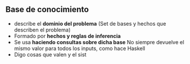 ## Base de conocimiento 
- describe el **dominio del problema** (Set de bases y hechos que describen el problema)
- Formado por **hechos y reglas de inferencia**
- Se usa **haciendo consultas sobre dicha base** 
No siempre devuelve el mismo valor para todos los inputs, como hace Haskell
- Digo cosas que valen y el sist
